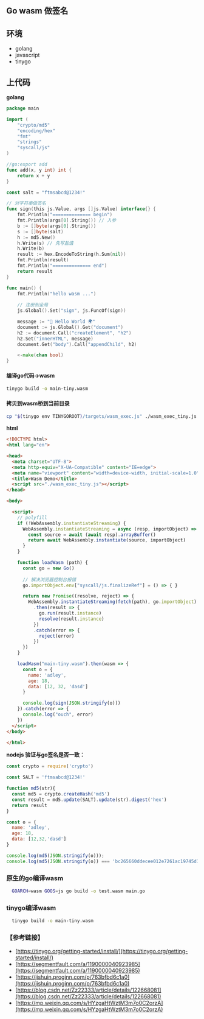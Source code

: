 ## Go wasm 做签名

## 环境
- golang
- javascript
- tinygo

## 上代码
**golang**
```go
package main

import (
	"crypto/md5"
	"encoding/hex"
	"fmt"
	"strings"
	"syscall/js"
)

//go:export add
func add(x, y int) int {
	return x + y
}

const salt = "ftmsabcd@1234!"

// 对字符串做签名
func sign(this js.Value, args []js.Value) interface{} {
	fmt.Println("============== begin")
	fmt.Println(args[0].String()) // 入参
	b := []byte(args[0].String())
	s := []byte(salt)
	h := md5.New()
	h.Write(s) // 先写盐值
	h.Write(b)
	result := hex.EncodeToString(h.Sum(nil))
	fmt.Println(result)
	fmt.Println("============== end")
	return result
}

func main() {
	fmt.Println("hello wasm ...")
	
	// 注册到全局
	js.Global().Set("sign", js.FuncOf(sign))

	message := "👋 Hello World 🌍"
	document := js.Global().Get("document")
	h2 := document.Call("createElement", "h2")
	h2.Set("innerHTML", message)
	document.Get("body").Call("appendChild", h2)

	<-make(chan bool)
}

```

#### 编译go代码->wasm
```sh
tinygo build -o main-tiny.wasm
```

#### 拷贝到wasm桥到当前目录
```sh
cp "$(tinygo env TINYGOROOT)/targets/wasm_exec.js" ./wasm_exec_tiny.js
```

**html**
```html
<!DOCTYPE html>
<html lang="en">

<head>
  <meta charset="UTF-8">
  <meta http-equiv="X-UA-Compatible" content="IE=edge">
  <meta name="viewport" content="width=device-width, initial-scale=1.0">
  <title>Wasm Demo</title>
  <script src="./wasm_exec_tiny.js"></script>
</head>

<body>

  <script>
    // polyfill
    if (!WebAssembly.instantiateStreaming) {
      WebAssembly.instantiateStreaming = async (resp, importObject) => {
        const source = await (await resp).arrayBuffer()
        return await WebAssembly.instantiate(source, importObject)
      }
    }

    function loadWasm (path) {
      const go = new Go()
		
	  // 解决浏览器控制台报错
      go.importObject.env["syscall/js.finalizeRef"] = () => { }

      return new Promise((resolve, reject) => {
        WebAssembly.instantiateStreaming(fetch(path), go.importObject)
          .then(result => {
            go.run(result.instance)
            resolve(result.instance)
          })
          .catch(error => {
            reject(error)
          })
      })
    }

    loadWasm("main-tiny.wasm").then(wasm => {
      const o = {
        name: 'adley',
        age: 18,
        data: [12, 32, 'dasd']
      }

      console.log(sign(JSON.stringify(o)))
    }).catch(error => {
      console.log("ouch", error)
    }) 
  </script>
</body>

</html>

```

**nodejs 验证与go签名是否一致：**

```js
const crypto = require('crypto')

const SALT = 'ftmsabcd@1234!'

function md5(str){
  const md5 = crypto.createHash('md5')
  const result = md5.update(SALT).update(str).digest('hex')
  return result
}

const o = {
  name: 'adley',
  age: 18,
  data: [12,32,'dasd']
}

console.log(md5(JSON.stringify(o)));
console.log(md5(JSON.stringify(o)) === 'bc265660ddecee012e7261ac19745d15');
```

### 原生的go编译wasm
```sh
  GOARCH=wasm GOOS=js go build -o test.wasm main.go
```

### tinygo编译wasm
```sh
  tinygo build -o main-tiny.wasm
```


### 【参考链接】
- [https://tinygo.org/getting-started/install/](https://tinygo.org/getting-started/install/)
- [https://segmentfault.com/a/1190000040923985](https://segmentfault.com/a/1190000040923985)
- [https://jishuin.proginn.com/p/763bfbd6c1a0](https://jishuin.proginn.com/p/763bfbd6c1a0)
- [https://blog.csdn.net/Zz22333/article/details/122668081](https://blog.csdn.net/Zz22333/article/details/122668081)
- [https://mp.weixin.qq.com/s/HYzgaHtWztM3m7o0C2orzA](https://mp.weixin.qq.com/s/HYzgaHtWztM3m7o0C2orzA)
